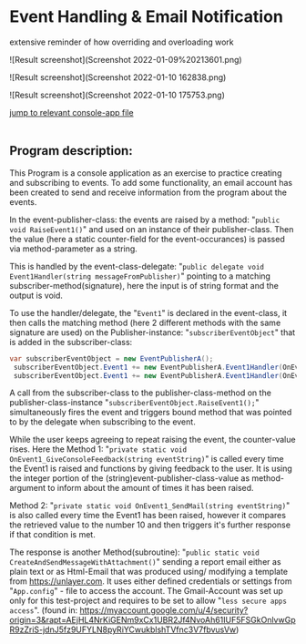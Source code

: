 # Event Handling & Email Notification
extensive reminder of how overriding and overloading work

![Result screenshot](Screenshot 2022-01-09%20213601.png)

![Result screenshot](Screenshot 2022-01-10 162838.png)

![Result screenshot](Screenshot 2022-01-10 175753.png)


[jump to relevant console-app file](https://github.com/Computational-Design-Consulting/CSharp-Collection/blob/mainCDC/Own%20examples%20and%20Ideas/EventHandling_Email/EventHandling_Email/Program.cs)
<br/>
<br/>

## Program description:

This Program is a console application as an exercise to practice creating and subscribing to events.
To add some functionality, an email account has been created to send and receive information from the program about the events.

In the event-publisher-class: the events are raised by a method: "`public void RaiseEvent1()`" and used on an instance of their publisher-class.
Then the value (here a static counter-field for the event-occurances) is passed via method-parameter as a string.

This is handled by the event-class-delegate: "`public delegate void Event1Handler(string messageFromPublisher)`" pointing to a matching subscriber-method(signature), here the input is of string format and the output is void.

To use the handler/delegate, the "`Event1`" is declared in the event-class,
it then calls the matching method (here 2 different methods with the same signature are used) on the Publisher-instance: "`subscriberEventObject`" that is added in the subscriber-class:

```csharp
var subscriberEventObject = new EventPublisherA();
 subscriberEventObject.Event1 += new EventPublisherA.Event1Handler(OnEvent1_GiveConsoleFeedback);
 subscriberEventObject.Event1 += new EventPublisherA.Event1Handler(OnEvent1_SendMail);
 ```

A call from the subscriber-class to the publisher-class-method on the publisher-class-instance
"`subscriberEventObject.RaiseEvent1();`"
simultaneously fires the event and triggers bound method that was pointed to by the delegate when subscribing to the event.

While the user keeps agreeing to repeat raising the event, the counter-value rises.
Here the Method 1: "`private static void OnEvent1_GiveConsoleFeedback(string eventString)`"
is called every time the Event1 is raised and functions by giving feedback to the user.
It is using the integer portion of the (string)event-publisher-class-value as method-argument to inform about the amount of times it has been raised.

Method 2: "`private static void OnEvent1_SendMail(string eventString)`"
is also called every time the Event1 has been raised, however it compares the retrieved value to the number 10 and then triggers it's further response if that condition is met.

The response is another Method(subroutine): "`public static void CreateAndSendMessageWithAttachment()`"
sending a report email either as plain text or as Html-Email that was produced using/ modifying a template from https://unlayer.com.
It uses either defined credentials or settings from "`App.config`" - file to access the account.
The Gmail-Account was set up only for this test-project and requires to be set to allow "`less secure apps access`".
(found in: https://myaccount.google.com/u/4/security?origin=3&rapt=AEjHL4NrKiGENm9xCx1UBR2Jf4NvoAh61IUF5FSGkOnlvwGpR9zZriS-jdnJ5fz9UFYLN8pyRiYCwukblshTVfnc3V7fbvusVw)
